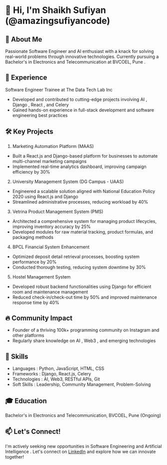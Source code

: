 # 👋 Hi, I'm Shaikh Sufiyan (@amazingsufiyancode)

## 🚀 About Me
Passionate Software Engineer and AI enthusiast with a knack for solving real-world problems through innovative technologies. Currently pursuing a Bachelor's in Electronics and Telecommunication at  BVCOEL, Pune .

## 💼 Experience
 Software Engineer Trainee  at  The Data Tech Lab Inc 
- Developed and contributed to cutting-edge projects involving  AI ,  Django ,  React , and  Celery 
- Gained hands-on experience in full-stack development and software engineering best practices

## 🛠️ Key Projects
1.  Marketing Automation Platform (MAAS) 
   - Built a React.js and Django-based platform for businesses to automate multi-channel marketing campaigns
   - Implemented real-time analytics dashboard, improving campaign efficiency by 30%

2.  University Management System (DG Campus - UAAS) 
   - Engineered a scalable solution aligned with National Education Policy 2020 using React.js and Django
   - Streamlined administrative processes, reducing workload by 40%

3.  Vetrina Product Management System (PMS) 
   - Architected a comprehensive system for managing product lifecycles, improving inventory accuracy by 25%
   - Developed modules for raw material tracking, product formulas, and packaging methods

4.  BPCL Financial System Enhancement 
   - Optimized deposit detail retrieval processes, boosting system performance by 20%
   - Conducted thorough testing, reducing system downtime by 30%

5.  Hostel Management System 
   - Developed robust backend functionalities using Django for efficient room and maintenance management
   - Reduced check-in/check-out time by 50% and improved maintenance response time by 40%

## 🔥 Community Impact
- Founder of a thriving  100k+ programming community  on Instagram and other platforms
- Regularly share knowledge on  AI ,  Web3 , and emerging technologies

## 🌟 Skills
-  Languages : Python, JavaScript, HTML, CSS
-  Frameworks : Django, React.js, Celery
-  Technologies : AI, Web3, RESTful APIs, Git
-  Soft Skills : Leadership, Community Management, Problem-Solving

## 🎓 Education
Bachelor's in Electronics and Telecommunication, BVCOEL, Pune (Ongoing)

## 📫 Let's Connect!
I'm actively seeking new opportunities in  Software Engineering  and  Artificial Intelligence . Let's connect on [LinkedIn](Your_LinkedIn_Profile_URL_Here) and explore how we can innovate together!
